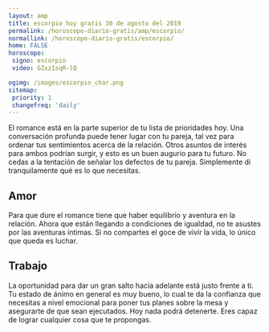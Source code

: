 ```yaml
---
layout: amp
title: escorpio hoy gratis 30 de agosto del 2019 
permalink: /horoscopo-diario-gratis/amp/escorpio/
normallink: /horoscopo-diario-gratis/escorpio/
home: FALSE
horoscopo:
 signo: escorpio
 video: GZxzIsqR-lQ

ogimg: /images/escorpio_char.png
sitemap:
 priority: 1
 changefreq: 'daily'
---
```



El romance está en la parte superior de tu lista de prioridades hoy. Una conversación profunda puede tener lugar con tu pareja, tal vez para ordenar tus sentimientos acerca de la relación. Otros asuntos de interés para ambos podrían surgir, y esto es un buen augurio para tu futuro. No cedas a la tentación de señalar los defectos de tu pareja. Simplemente di tranquilamente qué es lo que necesitas.

## Amor

Para que dure el romance tiene que haber equilibrio y aventura en la relación. Ahora que están llegando a condiciones de igualdad, no te asustes por las aventuras íntimas. Si no compartes el goce de vivir la vida, lo único que queda es luchar.

## Trabajo

La oportunidad para dar un gran salto hacia adelante está justo frente a ti. Tu estado de ánimo en general es muy bueno, lo cual te da la confianza que necesitas a nivel emocional para poner tus planes sobre la mesa y asegurarte de que sean ejecutados. Hoy nada podrá detenerte. Eres capaz de lograr cualquier cosa que te propongas.